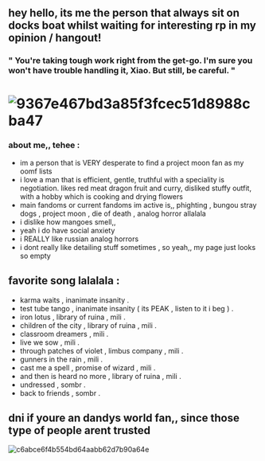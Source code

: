 ## hey hello, its me the person that always sit on docks boat whilst waiting for interesting rp in my opinion / hangout!
### " You're taking tough work right from the get-go. I'm sure you won't have trouble handling it, Xiao. But still, be careful. "
# ![9367e467bd3a85f3fcec51d8988cba47](https://github.com/user-attachments/assets/4f95bc03-2bac-4306-a57b-b1a6c81fc16c)
### about me,, tehee :
- im a person that is VERY desperate to find a project moon fan as my oomf lists
- i love a man that is efficient, gentle, truthful with a speciality is negotiation. likes red meat dragon fruit and curry, disliked stuffy outfit, with a hobby which is cooking and drying flowers
- main fandoms or current fandoms im active is,, phighting , bungou stray dogs , project moon , die of death , analog horror allalala
- i dislike how mangoes smell,,
- yeah i do have social anxiety
- i REALLY like russian analog horrors
- i dont really like detailing stuff sometimes , so yeah,, my page just looks so empty

## favorite song lalalala :
   - karma waits , inanimate insanity .
   - test tube tango , inanimate insanity ( its PEAK , listen to it i beg ) .
   - iron lotus , library of ruina , mili .
   - children of the city , library of ruina , mili .
   - classroom dreamers , mili .
   - live we sow , mili .
   - through patches of violet , limbus company , mili .
   - gunners in the rain , mili .
   - cast me a spell , promise of wizard , mili .
   - and then is heard no more , library of ruina , mili .
   - undressed , sombr .
   - back to friends , sombr .
## dni if youre an dandys world fan,, since those type of people arent trusted
![c6abce6f4b554bd64aabb62d7b90a64e](https://github.com/user-attachments/assets/1a2d5908-75b3-49a6-92bd-80a066bcd574)
